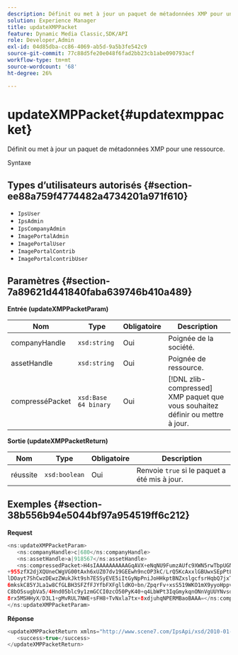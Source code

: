 ```yaml
---
description: Définit ou met à jour un paquet de métadonnées XMP pour une ressource.
solution: Experience Manager
title: updateXMPPacket
feature: Dynamic Media Classic,SDK/API
role: Developer,Admin
exl-id: 04d85dba-cc86-4069-ab5d-9a5b3fe542c9
source-git-commit: 77c88d5fe20e048f6fad2bb23cb1abe090793acf
workflow-type: tm+mt
source-wordcount: '68'
ht-degree: 26%

---
```


# updateXMPPacket{#updatexmppacket}

Définit ou met à jour un paquet de métadonnées XMP pour une ressource.

Syntaxe

## Types d’utilisateurs autorisés {#section-ee88a759f4774482a4734201a971f610}

* `IpsUser`
* `IpsAdmin`
* `IpsCompanyAdmin`
* `ImagePortalAdmin`
* `ImagePortalUser`
* `ImagePortalContrib`
* `ImagePortalcontribUser`

## Paramètres {#section-7a89621d441840faba639746b410a489}

**Entrée (updateXMPPacketParam)**

| Nom | Type | Obligatoire | Description |
|---|---|---|---|
| companyHandle | `xsd:string` | Oui | Poignée de la société. |
| assetHandle | `xsd:string` | Oui | Poignée de ressource. |
| compresséPacket | `xsd:Base 64 binary` | Oui | [!DNL zlib-compressed] XMP paquet que vous souhaitez définir ou mettre à jour. |

**Sortie (updateXMPPacketReturn)**

| Nom | Type | Obligatoire | Description |
|---|---|---|---|
| réussite | `xsd:boolean` | Oui | Renvoie `true` si le paquet a été mis à jour. |

## Exemples {#section-38b556b94e5044bf97a954519ff6c212}

**Request**

```java
<ns:updateXMPPacketParam>
   <ns:companyHandle>c|680</ns:companyHandle>
   <ns:assetHandle>a|918567</ns:assetHandle>
   <ns:compressedPacket>H4sIAAAAAAAAAAGqAVX+eNqNU9FumzAUfc9XWN5rwTbpUGNBpC3RtpdqU9NOe3XABTRsU9sM8vezMUUp6qQhhDg
+955zfX2djXQUneCWgVG00tAxh6xUZ07dv19GEEwh9ncOP3kC/LrQ5KcAxxlGBUwxSEpPtLUm3NyDBeIdIghISkTuKU3qLwfzAQZkunymD8cvs5
lDOayt7ShCwzDEwzZWukJkt9sh7ESSyEVE5iItGyNpPniJoHHkptBNZxslgcfsrHqbQ7jxTkG8q5VVplbdYiFNPO0tLpRAC41IjNF1YlksGV2v2
6mkskC85YJLa1w8CfGLBH3SFZfFJYfbFXFglldKO+bn/ZpqrFv+xsS519WKO1mX9yyoHppveRXrgWTlxX9qJk0ojHG9eaBP3PtKnNaNRNJkq6lN
C8bO5sugbVa5/4Hnd05blc9y1zmGCCI0zcO50PyK40+q4LbWPt3IqGmykqnONnVgUUYNvsdfOH6wzN6C03OMd6zQb0KpSh3LPyoIWfgNKX1Vz4i
8rx5MSHHyX/D3L1+gMvRUL7NWE+sFH8+TvNxla7tx+8xdjuhqNPERMBaoBAAA=</ns:compressedPacket>
</ns:updateXMPPacketParam>
```

**Réponse**

```java
<updateXMPPacketReturn xmlns="http://www.scene7.com/IpsApi/xsd/2010-01-31">
   <success>true</success>
</updateXMPPacketReturn>
```

